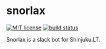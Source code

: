 # snorlax

[![MIT license](http://img.shields.io/badge/license-MIT-brightgreen.svg)](http://opensource.org/licenses/MIT)
[![build status](https://circleci.com/gh/HomMarkHunt/snorlax.svg?style=shield&circle-token=9a642994460a68173d3c8ff30a5126aa09b0c8a4)](https://circleci.com/gh/HomMarkHunt/snorlax)

Snorlax is a slack bot for Shinjuku.LT.
